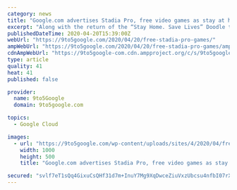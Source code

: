 ```yaml
---
category: news
title: "Google․com advertises Stadia Pro, free video games as stay at home remedy"
excerpt: "Along with the return of the “Stay Home. Save Lives” Doodle this morning, Google’s homepage and the Chrome New Tab Page is reiterating “Thank you for staying home. Enjoy free video games from Stadia Pro.” With Stadia’s free tier launch on April 8, all can access the cloud streaming platform to purchase games outright and play them ..."
publishedDateTime: 2020-04-20T15:39:00Z
webUrl: "https://9to5google.com/2020/04/20/free-stadia-pro-games/"
ampWebUrl: "https://9to5google.com/2020/04/20/free-stadia-pro-games/amp/"
cdnAmpWebUrl: "https://9to5google-com.cdn.ampproject.org/c/s/9to5google.com/2020/04/20/free-stadia-pro-games/amp/"
type: article
quality: 41
heat: 41
published: false

provider:
  name: 9to5Google
  domain: 9to5google.com

topics:
  - Google Cloud

images:
  - url: "https://9to5google.com/wp-content/uploads/sites/4/2020/04/free-stadia-pro-games.jpg?quality=82&strip=all&w=1000"
    width: 1000
    height: 500
    title: "Google․com advertises Stadia Pro, free video games as stay at home remedy"

secured: "svlf7eT1sQq4GixuCsQHf31d7m+InuY7Mg9XqDwceZiuVxzUbcsu4nfbI07rXT2/uLm+o14shngzixq+wtjTnYeCPEhODuR2Qt2gvxJwfZoeLecc07WBkb5BUTNKIkRtSoRZxtWmWd8V7Ek+ALoPPAzJWAnvHFHNGnsfjrI+qzgcTENCRggeCtRqbWAUDp1E6AmTIs1GlW1CXThByHC4c8J9u7oHZUuVADsiDnt2Gv28lWuT3yj6OA1MbBct3m054lkDl3U+AGRaKqpYJ4Q0v9r/gYkWga3XE66vORkUxStLDJuDAwa3GqGjAdWzhhOv4dUgsS6ZJosdVZ0SWi+5SGsZBYQmluLXq4EI/EiHuv4Xl08TSku++HyHJHImg/vmonVSiMaoeFPRZaBTpc1CJNnAL4YJ/CttN/SxZfVm0XHj8+6h9PlouFMNkPwq6vrILTN0HzEcqJWJ37Bmq3zo/GtYojHHWneRPRnUT1df/2o=;kmZrNSlo1DSGM7Pr8tdBsw=="
---
```


